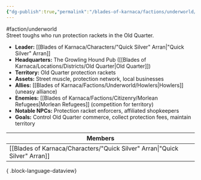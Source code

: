 ```yaml
---
{"dg-publish":true,"permalink":"/blades-of-karnaca/factions/underworld/mercurio-street-gang/"}
---
```


#faction/underworld  
Street toughs who run protection rackets in the Old Quarter.

- **Leader:** [[Blades of Karnaca/Characters/"Quick Silver" Arran\|"Quick Silver" Arran]]
- **Headquarters:** The Growling Hound Pub ([[Blades of Karnaca/Locations/Districts/Old Quarter\|Old Quarter]])
- **Territory:** Old Quarter protection rackets
- **Assets:** Street muscle, protection network, local businesses
- **Allies:** [[Blades of Karnaca/Factions/Underworld/Howlers\|Howlers]] (uneasy alliance)
- **Enemies:** [[Blades of Karnaca/Factions/Citizenry/Morlean Refugees\|Morlean Refugees]] (competition for territory)
- **Notable NPCs:** Protection racket enforcers, affiliated shopkeepers
- **Goals:** Control Old Quarter commerce, collect protection fees, maintain territory

| Members                                                                        |
| ------------------------------------------------------------------------------ |
| [[Blades of Karnaca/Characters/"Quick Silver" Arran\|"Quick Silver" Arran]] |

{ .block-language-dataview}
